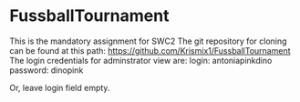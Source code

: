 # FussballTournament
This is the mandatory assignment for SWC2
The git repository for cloning can be found at this path:
https://github.com/Krismix1/FussballTournament
The login credentials for adminstrator view are:
	login: antoniapinkdino
	password: dinopink
	
Or, leave login field empty.
